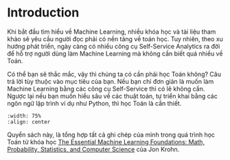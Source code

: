 # Introduction

Khi bắt đầu tìm hiểu về Machine Learning, nhiều khóa học và tài liệu tham khảo sẽ yêu cầu người đọc phải có nền tảng về toán học. Tuy nhiên, theo xu hướng phát triển, ngày càng có nhiều công cụ Self-Service Analytics ra đời để hỗ trợ người dùng làm Machine Learning mà không cần biết quá nhiều về Toán.

Có thể bạn sẽ thắc mắc, vậy thì chúng ta có cần phải học Toán không? Câu trả lời tùy thuộc vào mục tiêu của bạn. Nếu bạn chỉ đơn giản là muốn làm Machine Learning bằng các công cụ Self-Service thì có lẽ không cần. Ngược lại nếu bạn muốn hiểu sâu về các thuật toán, tự triển khai bằng các ngôn ngữ lập trình ví dụ như Python, thì học Toán là cần thiết.

```{image} ./00-intro/math.png
:width: 75%
:align: center
```

Quyển sách này, là tổng hợp tất cả ghi chép của mình trong quá trình học Toán từ khóa học [The Essential Machine Learning Foundations: Math, Probability, Statistics, and Computer Science](https://learning.oreilly.com/videos/the-essential-machine/9780137903245/) của Jon Krohn.
